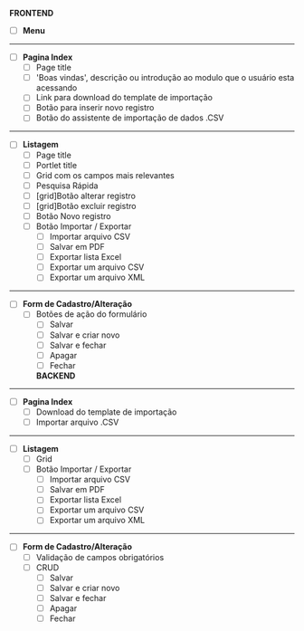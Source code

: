 **FRONTEND**

- [ ] **Menu**
---
- [ ] **Pagina Index**
  - [ ] Page title
  - [ ] 'Boas vindas', descrição ou introdução ao modulo que o usuário esta acessando
  - [ ] Link para download do template de importação
  - [ ] Botão para inserir novo registro
  - [ ] Botão do assistente de importação de dados .CSV
---
- [ ] **Listagem**
  - [ ] Page title
  - [ ] Portlet title
  - [ ] Grid com os campos mais relevantes
  - [ ] Pesquisa Rápida
  - [ ] [grid]Botão alterar registro
  - [ ] [grid]Botão excluir registro
  - [ ] Botão Novo registro
  - [ ] Botão Importar / Exportar
    - [ ] Importar arquivo CSV
    - [ ] Salvar em PDF
    - [ ] Exportar lista Excel
    - [ ] Exportar um arquivo CSV
    - [ ] Exportar um arquivo XML
---
- [ ] **Form de Cadastro/Alteração**
  - [ ] Botões de ação do formulário
    - [ ] Salvar
    - [ ] Salvar e criar novo
    - [ ] Salvar e fechar
    - [ ] Apagar
    - [ ] Fechar

    **BACKEND**
---
- [ ] **Pagina Index**
  - [ ] Download do template de importação
  - [ ] Importar arquivo .CSV
---
- [ ] **Listagem**
  - [ ] Grid
  - [ ] Botão Importar / Exportar
    - [ ] Importar arquivo CSV
    - [ ] Salvar em PDF
    - [ ] Exportar lista Excel
    - [ ] Exportar um arquivo CSV
    - [ ] Exportar um arquivo XML
---
- [ ] **Form de Cadastro/Alteração**
  - [ ] Validação de campos obrigatórios
  - [ ] CRUD
    - [ ] Salvar
    - [ ] Salvar e criar novo
    - [ ] Salvar e fechar
    - [ ] Apagar
    - [ ] Fechar